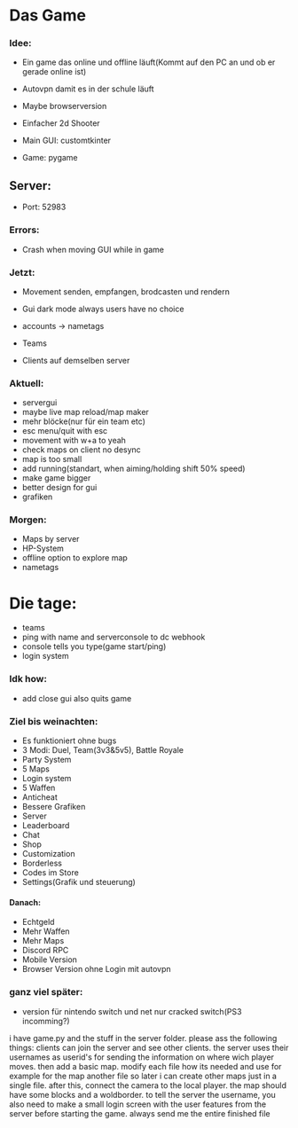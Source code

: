 # Das Game
### Idee:
- Ein game das online und offline läuft(Kommt auf den PC an und ob er gerade online ist)
- Autovpn damit es in der schule läuft
- Maybe browserversion

- Einfacher 2d Shooter
- Main GUI: customtkinter
- Game: pygame

## Server:
- Port: 52983

### Errors:
- Crash when moving GUI while in game

### Jetzt:
- Movement senden, empfangen, brodcasten und rendern

- Gui dark mode always users have no choice
- accounts -> nametags
- Teams
- Clients auf demselben server


### Aktuell:
- servergui
- maybe live map reload/map maker
- mehr blöcke(nur für ein team etc)
- esc menu/quit with esc
- movement with w+a to yeah
- check maps on client no desync
- map is too small
- add running(standart, when aiming/holding shift 50% speed) 
- make game bigger
- better design for gui
- grafiken

### Morgen:
- Maps by server
- HP-System
- offline option to explore map
- nametags

# Die tage:
- teams
- ping with name and serverconsole to dc webhook
- console tells you type(game start/ping)
- login system


### Idk how:
- add close gui also quits game


### Ziel bis weinachten:
- Es funktioniert ohne bugs
- 3 Modi: Duel, Team(3v3&5v5), Battle Royale
- Party System
- 5 Maps
- Login system
- 5 Waffen
- Anticheat
- Bessere Grafiken
- Server
- Leaderboard
- Chat
- Shop
- Customization
- Borderless
- Codes im Store
- Settings(Grafik und steuerung)


#### Danach:
- Echtgeld
- Mehr Waffen
- Mehr Maps
- Discord RPC
- Mobile Version
- Browser Version ohne Login mit autovpn


### ganz viel später:
- version für nintendo switch und net nur cracked switch(PS3 incomming?)




i have game.py and the stuff in the server folder. please ass the following things: clients can join the server and see other clients. the server uses their usernames as userid's for sending the information on where wich player moves. then add a basic map. modify each file how its needed and use for example for the map another file so later i can create other maps just in a single file. after this, connect the camera to the local player. the map should have some blocks and a woldborder. to tell the server the username, you also need to make a small login screen with the user features from the server before starting the game. always send me the entire finished file